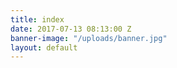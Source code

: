 ```yaml
---
title: index
date: 2017-07-13 08:13:00 Z
banner-image: "/uploads/banner.jpg"
layout: default
---
```


 <div id="prev-proj" mardown=1></div>

               

